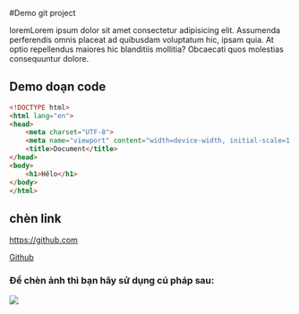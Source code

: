 #Demo git project

loremLorem ipsum dolor sit amet consectetur adipisicing elit. Assumenda perferendis omnis placeat ad quibusdam voluptatum hic, ipsam quia. At optio repellendus maiores hic blanditiis mollitia? Obcaecati quos molestias consequuntur dolore.

## Demo doạn code
```html
<!DOCTYPE html>
<html lang="en">
<head>
    <meta charset="UTF-8">
    <meta name="viewport" content="width=device-width, initial-scale=1.0">
    <title>Document</title>
</head>
<body>
    <h1>Hêlo</h1>
</body>
</html>
```

## chèn link
https://github.com

[Github](https://github.com)


### Để chèn ảnh thì bạn hãy sử dụng cú pháp sau:
<img src="https://encrypted-tbn0.gstatic.com/images?q=tbn:ANd9GcRxHgLHGJvdLDvEwd6IikTlnzTkAP6Z3PodRA&s">
